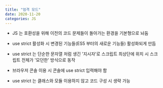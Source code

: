```yaml
---
title: "엄격 모드"
date: 2020-11-20
categories: JS
---
```


- JS 는 호환성을 위해 이전의 코드 문제들이 돌아가는 환경을 기본형으로 놔둠

- use strict 활성화 시 변경된 기능들(ES5 부터의 새로운 기능들) 활성화되게 만듬

- use strict 는 단순한 문자열 처럼 생긴 '지시자'로 스크립트 최상단에 위치 시 스크립트 전체가 '모던한' 방식으로 동작

- 브라우저 콘솔 이용 시 콘솔에 use strict 입력해야 함

- use strict 는 클래스와 모듈 이용하지 않고 코드 구성 시 생략 가능
